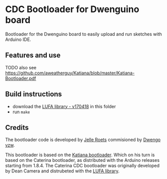 # CDC Bootloader for Dwenguino board
Bootloader for the Dwenguino board to easily upload and run sketches with Arduino IDE.

## Features and use
TODO
also see https://github.com/aweatherguy/Katiana/blob/master/Katiana-Bootloader.pdf

## Build instructions
- download the [LUFA library - v170418](https://github.com/abcminiuser/lufa/releases/tag/LUFA-170418) in this folder
- run `make`


## Credits
The bootloader code is developed by [Jelle Roets](mailto:jelle@dwengo.org) commisioned by [Dwengo vzw](http://www.dwengo.org/).

This bootloader is based on the [Katiana bootloader](https://github.com/aweatherguy/Katiana).
Which on his turn is based on the Caterina bootloader, as distributed with the Arduino releases starting from 1.8.4.
The Caterina CDC bootloader was originally developed by Dean Camera and distrubeted with the [LUFA library](https://github.com/abcminiuser/lufa).